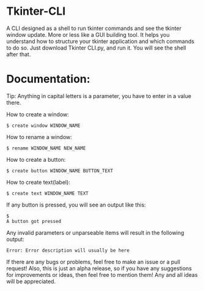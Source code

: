 # Tkinter-CLI
A CLI designed as a shell to run tkinter commands and see the tkinter window update. More or less like a GUI building tool. It helps you understand how to structure your tkinter application and which commands to do so. Just download Tkinter CLI.py, and run it. You will see the shell after that.

# Documentation:

Tip: Anything in capital letters is a parameter, you have to enter in a value there.

How to create a window:

```
$ create window WINDOW_NAME
```

How to rename a window:

```
$ rename WINDOW_NAME NEW_NAME
```

How to create a button:

```
$ create button WINDOW_NAME BUTTON_TEXT
```

How to create text(label):

```
$ create text WINDOW_NAME TEXT
```
If any button is pressed, you will see an output like this:

```
$
A button got pressed
```

Any invalid parameters or unparseable items will result in the following output:
```
Error: Error description will usually be here
```

If there are any bugs or problems, feel free to make an issue or a pull request!
Also, this is just an alpha release, so if you have any suggestions for improvements or ideas, then feel free to mention them! Any and all ideas will be appreciated.
